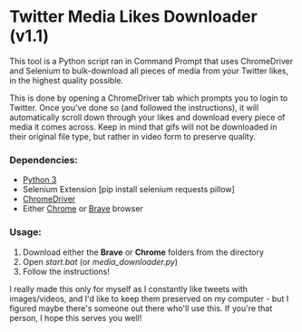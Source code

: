 # Twitter Media Likes Downloader (v1.1)
This tool is a Python script ran in Command Prompt that uses ChromeDriver and Selenium to bulk-download all pieces of media from your Twitter likes, in the highest quality possible.

This is done by opening a ChromeDriver tab which prompts you to login to Twitter. Once you've done so (and followed the instructions), it will automatically scroll down through your likes and download every piece of media it comes across. 
Keep in mind that gifs will not be downloaded in their original file type, but rather in video form to preserve quality.

### Dependencies:
- [Python 3](https://www.python.org/downloads/)
- Selenium Extension [pip install selenium requests pillow]
- [ChromeDriver](https://googlechromelabs.github.io/chrome-for-testing/)
- Either [Chrome](https://www.google.com/chrome/) or [Brave](https://brave.com/) browser

### Usage:
1. Download either the **Brave** or **Chrome** folders from the directory
2. Open *start.bat* (or *media_downloader.py*)
3. Follow the instructions!

I really made this only for myself as I constantly like tweets with images/videos, and I'd like to keep them preserved on my computer - but I figured maybe there's someone out there who'll use this. If you're that person, I hope this serves you well!
